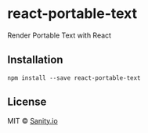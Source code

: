 # react-portable-text

Render Portable Text with React

## Installation

```
npm install --save react-portable-text
```

## License

MIT © [Sanity.io](https://www.sanity.io/)
